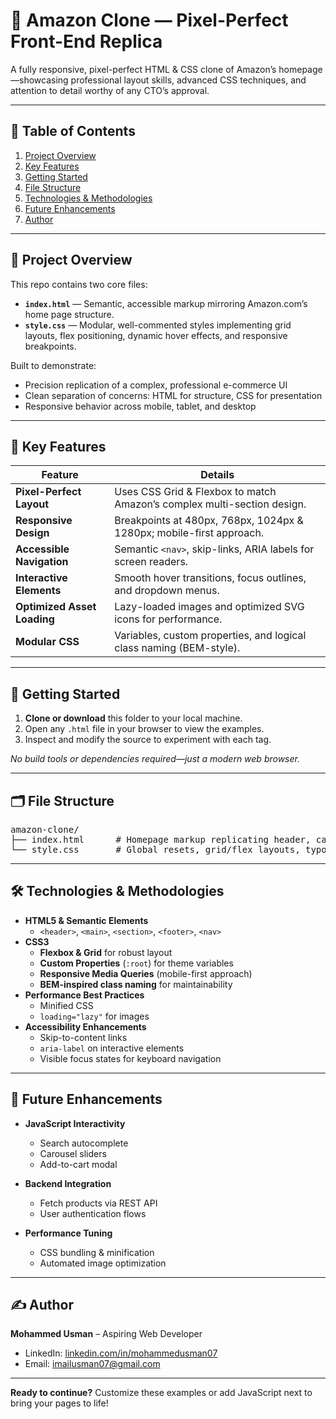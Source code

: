 # 🛒 Amazon Clone — Pixel-Perfect Front-End Replica

A fully responsive, pixel-perfect HTML & CSS clone of Amazon’s homepage—showcasing professional layout skills, advanced CSS techniques, and attention to detail worthy of any CTO’s approval.

---

## 📑 Table of Contents

1. [Project Overview](#project-overview)  
2. [Key Features](#key-features)  
3. [Getting Started](#getting-started)  
4. [File Structure](#file-structure)  
5. [Technologies & Methodologies](#technologies--methodologies)  
6. [Future Enhancements](#future-enhancements)  
7. [Author](#author)

---
<a id="project-overview"></a>
## 🎯 Project Overview

This repo contains two core files:
- **`index.html`** — Semantic, accessible markup mirroring Amazon.com’s home page structure.  
- **`style.css`** — Modular, well-commented styles implementing grid layouts, flex positioning, dynamic hover effects, and responsive breakpoints.

Built to demonstrate:
- Precision replication of a complex, professional e-commerce UI  
- Clean separation of concerns: HTML for structure, CSS for presentation  
- Responsive behavior across mobile, tablet, and desktop

---
<a id="key-features"></a>
## 🚀 Key Features

| Feature                       | Details                                                        |
|-------------------------------|----------------------------------------------------------------|
| **Pixel-Perfect Layout**      | Uses CSS Grid & Flexbox to match Amazon’s complex multi-section design.      |
| **Responsive Design**         | Breakpoints at 480px, 768px, 1024px & 1280px; mobile-first approach.         |
| **Accessible Navigation**     | Semantic `<nav>`, skip-links, ARIA labels for screen readers.                |
| **Interactive Elements**      | Smooth hover transitions, focus outlines, and dropdown menus.                |
| **Optimized Asset Loading**   | Lazy-loaded images and optimized SVG icons for performance.                  |
| **Modular CSS**               | Variables, custom properties, and logical class naming (BEM-style).          |

---
<a id="getting-started"></a>
## 🚀 Getting Started

1. **Clone or download** this folder to your local machine.  
2. Open any `.html` file in your browser to view the examples.  
3. Inspect and modify the source to experiment with each tag.  

_No build tools or dependencies required—just a modern web browser._

---
<a id="file-structure"></a>
## 🗂️ File Structure

<pre>
amazon-clone/
├── index.html      # Homepage markup replicating header, carousels, product grid, footer
└── style.css       # Global resets, grid/flex layouts, typography, color variables, responsive rules
</pre>

---
<a id="technologies--methodologies"></a>
## 🛠️ Technologies & Methodologies

- **HTML5 & Semantic Elements**
  - `<header>`, `<main>`, `<section>`, `<footer>`, `<nav>`
- **CSS3**
  - **Flexbox & Grid** for robust layout
  - **Custom Properties** (`:root`) for theme variables
  - **Responsive Media Queries** (mobile-first approach)
  - **BEM-inspired class naming** for maintainability
- **Performance Best Practices**
  - Minified CSS
  - `loading="lazy"` for images
- **Accessibility Enhancements**
  - Skip-to-content links
  - `aria-label` on interactive elements
  - Visible focus states for keyboard navigation

---
<a id="future-enhancements"></a>
## 🚧 Future Enhancements

- **JavaScript Interactivity**
  - Search autocomplete  
  - Carousel sliders  
  - Add-to-cart modal  

- **Backend Integration**
  - Fetch products via REST API  
  - User authentication flows  

- **Performance Tuning**
  - CSS bundling & minification  
  - Automated image optimization  

---
<a id="author"></a>
## ✍️ Author
**Mohammed Usman** – Aspiring Web Developer  
- LinkedIn: [linkedin.com/in/mohammedusman07](https://www.linkedin.com/in/mohammedusman07/)  
- Email: <imailusman07@gmail.com>

---

**Ready to continue?** Customize these examples or add JavaScript next to bring your pages to life!  
